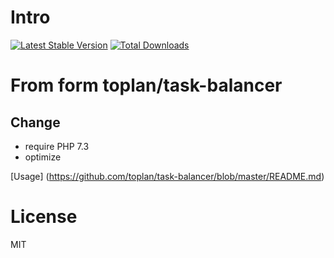 # Intro

[![Latest Stable Version](https://img.shields.io/packagist/v/xingbei437/x_task-balancer.svg)](https://packagist.org/packages/xingbei437/x_task-balancer)
[![Total Downloads](https://img.shields.io/packagist/dt/xingbei437/x_task-balancer.svg)](https://packagist.org/packages/xingbei437/x_task-balancer)


# From form toplan/task-balancer

## Change

- require PHP 7.3
- optimize

[Usage] (https://github.com/toplan/task-balancer/blob/master/README.md)

# License
MIT
